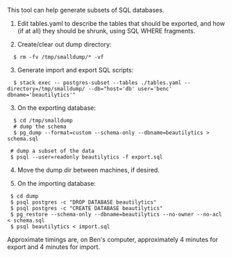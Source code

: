 This tool can help generate subsets of SQL databases.

1. Edit tables.yaml to describe the tables that should be exported,
   and how (if at all) they should be shrunk, using SQL WHERE fragments.

2. Create/clear out dump directory:

```
  $ rm -fv /tmp/smalldump/* -vf
```

3. Generate import and export SQL scripts:

```
  $ stack exec -- postgres-subset --tables ./tables.yaml --directory=/tmp/smalldump/ --db="host='db' user='benc' dbname='beautilytics'" 
```

3. On the exporting database:

```
  $ cd /tmp/smalldump
  # dump the schema
  $ pg_dump --format=custom --schema-only --dbname=beautilytics > schema.sql

 # dump a subset of the data
 $ psql --user=readonly beautilytics -f export.sql
```

4. Move the dump dir between machines, if desired.

5. On the importing database:

```
 $ cd dump
 $ psql postgres -c "DROP DATABASE beautilytics"
 $ psql postgres -c "CREATE DATABASE beautilytics"
 $ pg_restore --schema-only --dbname=beautilytics --no-owner --no-acl < schema.sql
 $ psql beautilytics < import.sql
```

Approximate timings are, on Ben's computer, approximately 4 minutes
for export and 4 minutes for import.

